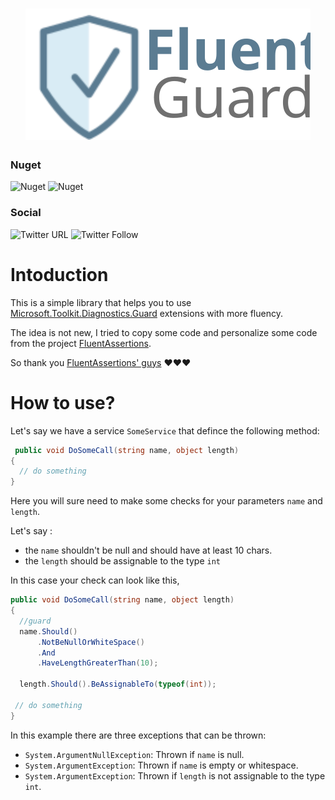 <h1 align=center>
<img src="https://github.com/mabroukmahdhi/Mahdhi.GuardFluently/blob/main/Assets/logo/logo.svg" >
</h1>

### Nuget
![Nuget](https://img.shields.io/nuget/v/Mahdhi.GuardFluently.Core)
![Nuget](https://img.shields.io/nuget/dt/Mahdhi.GuardFluently.Core) 

### Social
![Twitter URL](https://img.shields.io/twitter/url?style=social&url=https%3A%2F%2Fgithub.com%2Fmabroukmahdhi%2FMahdhi.GuardFluently)
![Twitter Follow](https://img.shields.io/twitter/follow/Mabrouk_Mahdhi?style=social)
# Intoduction

This is a simple library that helps you to use [Microsoft.Toolkit.Diagnostics.Guard](https://docs.microsoft.com/en-us/dotnet/api/microsoft.toolkit.diagnostics.guard?view=win-comm-toolkit-dotnet-7.0) extensions with more fluency.

The idea is not new, I tried to copy some code and personalize some code from the project [FluentAssertions](https://github.com/fluentassertions/fluentassertions). 

So thank you [FluentAssertions' guys](https://github.com/fluentassertions/fluentassertions/graphs/contributors) ❤️❤️❤️

# How to use?

Let's say we have a service ```SomeService``` that defince the following method: 
```c#
 public void DoSomeCall(string name, object length)
{ 
  // do something
}
```
Here you will sure need to make some checks for your parameters ```name``` and ```length```. 

Let's say :
- the ```name``` shouldn't be null and should have at least 10 chars.
- the ```length``` should be assignable to the type ```int```

In this case your check can look like this,
```c#
public void DoSomeCall(string name, object length)
{
  //guard
  name.Should()
      .NotBeNullOrWhiteSpace()
      .And
      .HaveLengthGreaterThan(10);

  length.Should().BeAssignableTo(typeof(int));

 // do something
}
```
In this example there are three exceptions that can be thrown:
- ```System.ArgumentNullException```: Thrown if ```name``` is null.
- ```System.ArgumentException```: Thrown if ```name``` is empty or whitespace.
- ```System.ArgumentException```: Thrown if ```length``` is not assignable to the type  ```int```.
